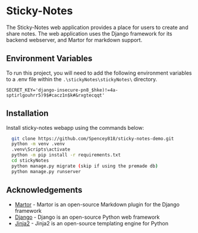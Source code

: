 # Sticky-Notes

The Sticky-Notes web application provides a place for users to create and share notes. The web application uses the Django framework for its backend webserver, and Martor for markdown support.

## Environment Variables

To run this project, you will need to add the following environment variables to a .env file within the `.\stickyNotes\stickyNotes\` directory.

`SECRET_KEY='django-insecure-pn8_$hke)!=4a-sptirlgouhrr5)9$#cacz1n$k#&rxgtecqqt'`

## Installation

Install sticky-notes webapp using the commands below:

```bash
  git clone https://github.com/Spencey818/sticky-notes-demo.git
  python -m venv .venv
  .venv\Scripts\activate
  python -m pip install -r requirements.txt
  cd stickyNotes
  python manage.py migrate (skip if using the premade db)
  python manage.py runserver
```
    
## Acknowledgements

 - [Martor](https://github.com/agusmakmun/django-markdown-editor) - Martor is an open-source Markdown plugin for the Django framework
 - [Django](https://www.djangoproject.com/) - Django is an open-source Python web framework
 - [Jinja2](https://palletsprojects.com/p/jinja/) - Jinja2 is an open-source templating engine for Python

